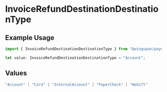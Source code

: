 # InvoiceRefundDestinationDestinationType

## Example Usage

```typescript
import { InvoiceRefundDestinationDestinationType } from "@wingspan/payments/sdk/models/shared";

let value: InvoiceRefundDestinationDestinationType = "Account";
```

## Values

```typescript
"Account" | "Card" | "InternalAccount" | "PaperCheck" | "WeGift"
```